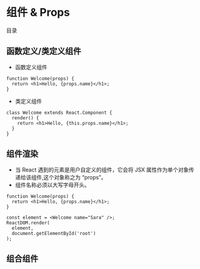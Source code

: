 # 组件 & Props

目录



## 函数定义/类定义组件

- 函数定义组件

```
function Welcome(props) {
  return <h1>Hello, {props.name}</h1>;
}
```

- 类定义组件

```
class Welcome extends React.Component {
  render() {
    return <h1>Hello, {this.props.name}</h1>;
  }
}
```

## 组件渲染

- 当 React 遇到的元素是用户自定义的组件，它会将 JSX 属性作为单个对象传递给该组件,这个对象称之为 “props”。
- 组件名称必须以大写字母开头。

```
function Welcome(props) {
  return <h1>Hello, {props.name}</h1>;
}

const element = <Welcome name="Sara" />;
ReactDOM.render(
  element,
  document.getElementById('root')
);
```

## 组合组件

